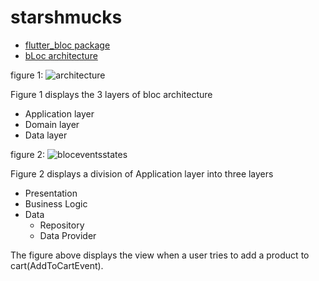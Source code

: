# starshmucks

- [flutter_bloc package](https://pub.dev/packages/flutter_bloc)
- [bLoc architecture](https://bloclibrary.dev/#/architecture)


figure 1:
![architecture](https://user-images.githubusercontent.com/113116169/209114829-48602721-f9bc-4a9b-acb3-ef4579811d2d.png)

Figure 1 displays the 3 layers of bloc architecture
- Application layer
- Domain layer
- Data layer

figure 2:
![bloceventsstates](https://user-images.githubusercontent.com/113116169/209115335-af1e06ec-cc07-420e-88fe-f6bcb921b66c.png)

Figure 2 displays a division of Application layer into three layers
- Presentation
- Business Logic
- Data
  - Repository
  - Data Provider

The figure above displays the view when a user tries to add a product to cart(AddToCartEvent). 